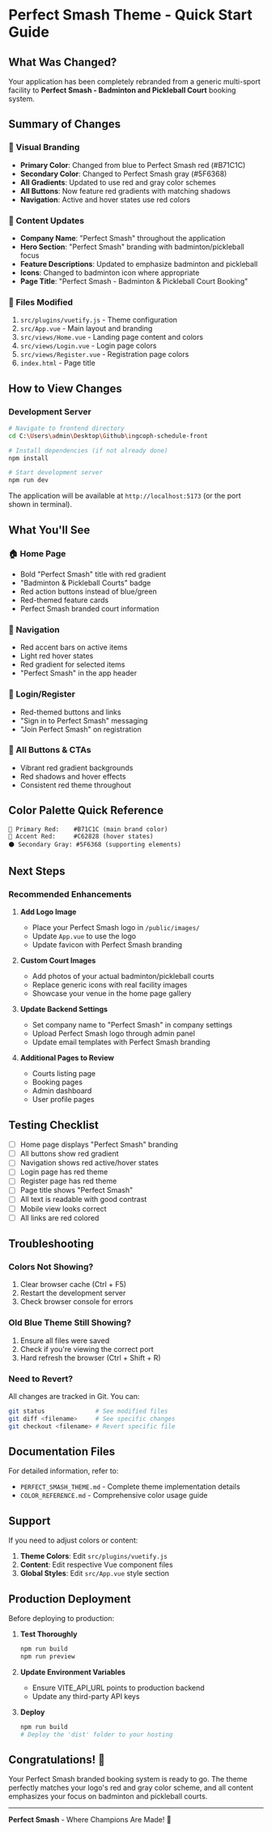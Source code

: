# Perfect Smash Theme - Quick Start Guide

## What Was Changed?

Your application has been completely rebranded from a generic multi-sport facility to **Perfect Smash - Badminton and Pickleball Court** booking system.

## Summary of Changes

### 🎨 Visual Branding
- **Primary Color**: Changed from blue to Perfect Smash red (#B71C1C)
- **Secondary Color**: Changed to Perfect Smash gray (#5F6368)
- **All Gradients**: Updated to use red and gray color schemes
- **All Buttons**: Now feature red gradients with matching shadows
- **Navigation**: Active and hover states use red colors

### 📝 Content Updates
- **Company Name**: "Perfect Smash" throughout the application
- **Hero Section**: "Perfect Smash" branding with badminton/pickleball focus
- **Feature Descriptions**: Updated to emphasize badminton and pickleball
- **Icons**: Changed to badminton icon where appropriate
- **Page Title**: "Perfect Smash - Badminton & Pickleball Court Booking"

### 📁 Files Modified
1. `src/plugins/vuetify.js` - Theme configuration
2. `src/App.vue` - Main layout and branding
3. `src/views/Home.vue` - Landing page content and colors
4. `src/views/Login.vue` - Login page colors
5. `src/views/Register.vue` - Registration page colors
6. `index.html` - Page title

## How to View Changes

### Development Server
```bash
# Navigate to frontend directory
cd C:\Users\admin\Desktop\Github\ingcoph-schedule-front

# Install dependencies (if not already done)
npm install

# Start development server
npm run dev
```

The application will be available at `http://localhost:5173` (or the port shown in terminal).

## What You'll See

### 🏠 Home Page
- Bold "Perfect Smash" title with red gradient
- "Badminton & Pickleball Courts" badge
- Red action buttons instead of blue/green
- Red-themed feature cards
- Perfect Smash branded court information

### 🧭 Navigation
- Red accent bars on active items
- Light red hover states
- Red gradient for selected items
- "Perfect Smash" in the app header

### 🔐 Login/Register
- Red-themed buttons and links
- "Sign in to Perfect Smash" messaging
- "Join Perfect Smash" on registration

### 🎯 All Buttons & CTAs
- Vibrant red gradient backgrounds
- Red shadows and hover effects
- Consistent red theme throughout

## Color Palette Quick Reference

```
🔴 Primary Red:    #B71C1C (main brand color)
🔴 Accent Red:     #C62828 (hover states)
⚫ Secondary Gray: #5F6368 (supporting elements)
```

## Next Steps

### Recommended Enhancements

1. **Add Logo Image**
   - Place your Perfect Smash logo in `/public/images/`
   - Update `App.vue` to use the logo
   - Update favicon with Perfect Smash branding

2. **Custom Court Images**
   - Add photos of your actual badminton/pickleball courts
   - Replace generic icons with real facility images
   - Showcase your venue in the home page gallery

3. **Update Backend Settings**
   - Set company name to "Perfect Smash" in company settings
   - Upload Perfect Smash logo through admin panel
   - Update email templates with Perfect Smash branding

4. **Additional Pages to Review**
   - Courts listing page
   - Booking pages
   - Admin dashboard
   - User profile pages

## Testing Checklist

- [ ] Home page displays "Perfect Smash" branding
- [ ] All buttons show red gradient
- [ ] Navigation shows red active/hover states
- [ ] Login page has red theme
- [ ] Register page has red theme
- [ ] Page title shows "Perfect Smash"
- [ ] All text is readable with good contrast
- [ ] Mobile view looks correct
- [ ] All links are red colored

## Troubleshooting

### Colors Not Showing?
1. Clear browser cache (Ctrl + F5)
2. Restart the development server
3. Check browser console for errors

### Old Blue Theme Still Showing?
1. Ensure all files were saved
2. Check if you're viewing the correct port
3. Hard refresh the browser (Ctrl + Shift + R)

### Need to Revert?
All changes are tracked in Git. You can:
```bash
git status              # See modified files
git diff <filename>     # See specific changes
git checkout <filename> # Revert specific file
```

## Documentation Files

For detailed information, refer to:
- `PERFECT_SMASH_THEME.md` - Complete theme implementation details
- `COLOR_REFERENCE.md` - Comprehensive color usage guide

## Support

If you need to adjust colors or content:
1. **Theme Colors**: Edit `src/plugins/vuetify.js`
2. **Content**: Edit respective Vue component files
3. **Global Styles**: Edit `src/App.vue` style section

## Production Deployment

Before deploying to production:

1. **Test Thoroughly**
   ```bash
   npm run build
   npm run preview
   ```

2. **Update Environment Variables**
   - Ensure VITE_API_URL points to production backend
   - Update any third-party API keys

3. **Deploy**
   ```bash
   npm run build
   # Deploy the 'dist' folder to your hosting
   ```

## Congratulations! 🎉

Your Perfect Smash branded booking system is ready to go. The theme perfectly matches your logo's red and gray color scheme, and all content emphasizes your focus on badminton and pickleball courts.

---

**Perfect Smash** - Where Champions Are Made! 🏸

